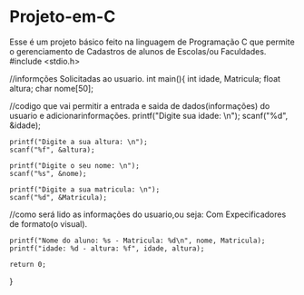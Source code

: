 # Projeto-em-C
Esse é um projeto básico feito na linguagem de Programação C que permite o gerenciamento de Cadastros de alunos de  Escolas/ou Faculdades.
#include <stdio.h>

//informções Solicitadas ao usuario.
int main(){
    int idade, Matricula;
    float altura;
    char nome[50];

//codigo que vai permitir a entrada e saida de dados(informações) do usuario e adicionarinformações.
    printf("Digite sua idade: \n");
    scanf("%d", &idade);

    printf("Digite a sua altura: \n");
    scanf("%f", &altura);

    printf("Digite o seu nome: \n");
    scanf("%s", &nome);

    printf("Digite a sua matricula: \n");
    scanf("%d", &Matricula);

//como será lido as informações do usuario,ou seja: Com Expecificadores de formato(o visual).

    printf("Nome do aluno: %s - Matricula: %d\n", nome, Matricula);
    printf("idade: %d - altura: %f", idade, altura);

    return 0;
    
 }
